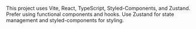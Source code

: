 <!-- Use this file to provide workspace-specific custom instructions to Copilot. For more details, visit https://code.visualstudio.com/docs/copilot/copilot-customization#_use-a-githubcopilotinstructionsmd-file -->

This project uses Vite, React, TypeScript, Styled-Components, and Zustand. Prefer using functional components and hooks. Use Zustand for state management and styled-components for styling.
